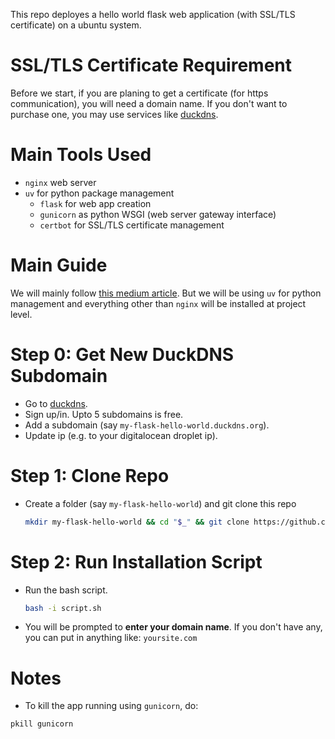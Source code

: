 This repo deployes a hello world flask web application (with SSL/TLS certificate) on a ubuntu system. 

# SSL/TLS Certificate Requirement
Before we start, if you are planing to get a certificate (for https communication), you will need a domain name. If you don't want to purchase one, you may use services like [duckdns](https://www.duckdns.org).

# Main Tools Used
- `nginx` web server
- `uv` for python package management
    - `flask` for web app creation
    - `gunicorn` as python WSGI (web server gateway interface)
    - `certbot` for SSL/TLS certificate management

# Main Guide
We will mainly follow [this medium article](https://medium.com/@kawsarlog/from-flask-to-live-deploying-your-app-with-nginx-gunicorn-ssl-and-custom-domain-1e8b57709fc0). But we will be using `uv` for python management and everything other than `nginx` will be installed at project level.

# Step 0: Get New DuckDNS Subdomain
- Go to [duckdns](https://www.duckdns.org).
- Sign up/in. Upto 5 subdomains is free.
- Add a subdomain (say `my-flask-hello-world.duckdns.org`).
- Update ip (e.g. to your digitalocean droplet ip).


# Step 1: Clone Repo
- Create a folder (say `my-flask-hello-world`) and git clone this repo
    ```sh
    mkdir my-flask-hello-world && cd "$_" && git clone https://github.com/shs-cse/flask-hello-world .
    ```

# Step 2: Run Installation Script
- Run the bash script.
    ```sh
    bash -i script.sh
    ```
- You will be prompted to **enter your domain name**. If you don't have any, you can put in anything like: `yoursite.com`

# Notes
- To kill the app running using `gunicorn`, do:
```sh
pkill gunicorn
```

<!-- # Setp 1: Install Nginx
```sh
sudo apt install nginx -y
```
# Step 2: Configure Nginx
- Create a new Nginx configuration file for your Flask application:
    ```sh
    sudo nano /etc/nginx/sites-enabled/flask_app
    ```
- Get your `domain name read -->
